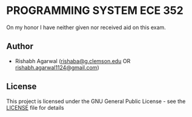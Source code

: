 # PROGRAMMING SYSTEM ECE 352

On my honor I have neither given nor received aid on this
exam.

## Author
- Rishabh Agarwal (rishaba@g.clemson.edu OR rishabh.agarwal1124@gmail.com)

## License
This project is licensed under the GNU General Public License - see the [LICENSE](https://github.com/rishabh-agarwal/Programming-System-ECE-352/blob/master/LICENSE) file for details
